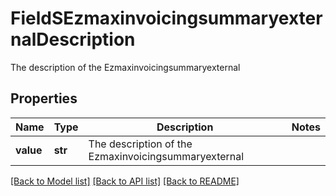 # FieldSEzmaxinvoicingsummaryexternalDescription

The description of the Ezmaxinvoicingsummaryexternal

## Properties
Name | Type | Description | Notes
------------ | ------------- | ------------- | -------------
**value** | **str** | The description of the Ezmaxinvoicingsummaryexternal | 

[[Back to Model list]](../README.md#documentation-for-models) [[Back to API list]](../README.md#documentation-for-api-endpoints) [[Back to README]](../README.md)


